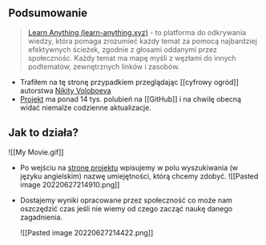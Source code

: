 ## Podsumowanie
>[Learn Anything (learn-anything.xyz)](https://learn-anything.xyz/)  - to platforma do odkrywania wiedzy, która pomaga zrozumieć każdy temat za pomocą najbardziej efektywnych ścieżek, zgodnie z głosami oddanymi przez społecznośc. Każdy temat ma mapę myśli z węzłami do innych podtematów, zewnętrznych linków i zasobów.
- Trafiłem na tę stronę przypadkiem przeglądając [[cyfrowy ogród]] autorstwa [Nikity Voloboeva](https://wiki.nikiv.dev/)
- [Projekt](https://github.com/learn-anything/learn-anything) ma ponad 14 tys. polubień na [[GitHub]] i na chwilę obecną widać niemalże codzienne aktualizacje.
## Jak to działa?
![[My Movie.gif]]
- Po wejściu na [stronę projektu](https://learn-anything.xyz/) wpisujemy w polu wyszukiwania (w języku angielskim) nazwę umiejętności, którą chcemy zdobyć.
  ![[Pasted image 20220627214910.png]]
- Dostajemy wyniki opracowane przez społeczność co może nam oszczędzić czas jeśli nie wiemy od czego zacząć naukę danego zagadnienia.
  
  ![[Pasted image 20220627214422.png]]
  
    
  

